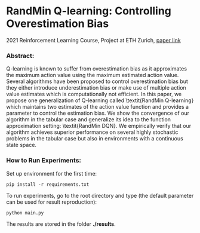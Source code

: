 # RandMin Q-learning: Controlling Overestimation Bias
2021 Reinforcement Learning Course, Project at ETH Zurich, [paper link]()

### Abstract:
Q-learning is known to suffer from overestimation bias as it approximates the maximum action value using the maximum estimated action value.
Several algorithms have been proposed to control overestimation bias but they either introduce underestimation bias or make use of multiple action value estimates which is computationally not efficient.
In this paper, we propose one generalization of Q-learning called \textit{RandMin Q-learning} which maintains two estimates of the action value function and provides a parameter to control the estimation bias.
We show the convergence of our algorithm in the tabular case and generalize its idea to the function approximation setting: \textit{RandMin DQN}.
We empirically verify that our algorithm achieves superior performance on several highly stochastic problems in the tabular case but also in environments with a continuous state space.

### How to Run Experiments:
Set up environment for the first time:
```
pip install -r requirements.txt
```

To run experiments, go to the root directory and type (the default parameter can be used for result reproduction):
```
python main.py
```
The results are stored in the folder **./results**.
